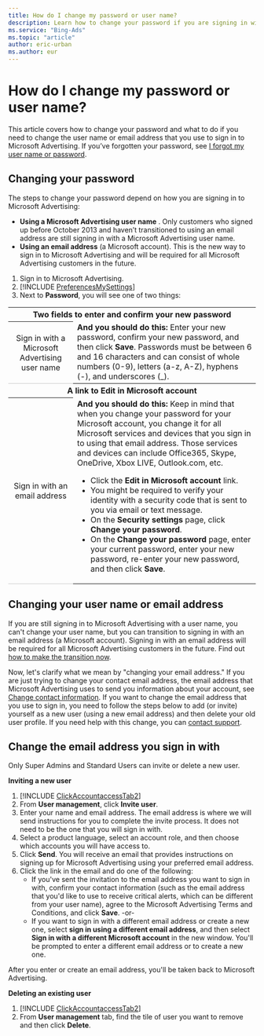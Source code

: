 ```yaml
---
title: How do I change my password or user name?
description: Learn how to change your password if you are signing in with a Microsoft Advertising user name or an email address (a Microsoft account).
ms.service: "Bing-Ads"
ms.topic: "article"
author: eric-urban
ms.author: eur
---
```


# How do I change my password or user name?

This article covers how to change your password and what to do if you need to change the user name or email address that you use to sign in to Microsoft Advertising. If you’ve forgotten your password, see [I forgot my user name or password](./hlp_BA_PROC_ForgotPassword.md).

## Changing your password

The steps to change your password depend on how you are signing in to Microsoft Advertising:

- **Using a Microsoft Advertising user name** . Only customers who signed up before October 2013 and haven’t transitioned to using an email address are still signing in with a Microsoft Advertising user name.
- **Using an email address** (a Microsoft account). This is the new way to sign in to Microsoft Advertising and will be required for all Microsoft Advertising customers in the future.

1. Sign in to Microsoft Advertising.
1. [!INCLUDE [PreferencesMySettings](./includes/PreferencesMySettings.md)]
1. Next to **Password**, you will see one of two things:

<table>
  <tr>
    <th scope="col" colspan="2">Two fields to enter and confirm your new password</th>
  </tr>
  <tr>
    <th style="font-weight:normal;background-color:transparent;border-bottom:solid 1px #ccc" scope="row">
      <para>
          Sign in with a Microsoft Advertising user name
        </para>
    </th>
    <td>
      <para>
        <strong>And you should do this:</strong> Enter your new password, confirm your new password, and then click <strong>Save</strong>.  
          Passwords must be between 6 and 16 characters and can consist of whole numbers (0-9), letters (a-z, A-Z), hyphens (-), and underscores (_).
        </para>
    </td>
  </tr>
  <tr>
    <th scope="col" colspan="2">
        A link to <strong>
          Edit in Microsoft account
        </strong>
      </th>
  </tr>
  <tr>
    <th style="font-weight:normal;background-color:transparent;border-bottom:solid 1px #ccc" scope="row">
      <para>Sign in with an email address</para>
    </th>
    <td>
      <para>
        <strong>And you should do this:</strong> Keep in mind that when you change your password for your Microsoft account, you change it for all Microsoft services and devices that you sign in to using that email address. Those services and devices can include Office365, Skype, OneDrive, Xbox LIVE, Outlook.com, etc.
        </para>
      <ul type="ORDERED">
        <li>
            Click the <strong>Edit in Microsoft account</strong> link.
          </li>
        <li>You might be required to verify your identity with a security code that is sent to you via email or text message.</li>
        <li>
            On the <strong>Security settings</strong> page, click <strong>Change your password</strong>.
          </li>
        <li>
            On the <strong>Change your password</strong> page, enter your current password, enter your new password, re-enter your new password, and then click <strong>Save</strong>.
          </li>
      </ul>
    </td>
  </tr>
</table>

## Changing your user name or email address

If you are still signing in to Microsoft Advertising with a user name, you can't change your user name, but you can transition to signing in with an email address (a Microsoft account). Signing in with an email address will be required for all Microsoft Advertising customers in the future. Find out [how to make the transition now](./hlp_BA_CONC_MSAFAQ.md).

Now, let's clarify what we mean by "changing your email address." If you are just trying to change your contact email address, the email address that Microsoft Advertising uses to send you information about your account, see [Change contact information](./hlp_BA_PROC_EditMySettings.md). If you want to change the email address that you use to sign in, you need to follow the steps below to add (or invite) yourself as a new user (using a new email address) and then delete your old user profile. If you need help with this change, you can [contact support](https://go.microsoft.com/fwlink?LinkId=398371).

## Change the email address you sign in with

Only Super Admins and Standard Users can invite or delete a new user.

**Inviting a new user**

1. [!INCLUDE [ClickAccountaccessTab2](./includes/ClickAccountaccessTab2.md)]
1. From **User management**, click **Invite user**.
1. Enter your name and email address.       The email address is where we will send instructions for you to complete the invite process. It does not need to be the one that you will sign in with.
1. Select a product language, select an account role, and then choose which accounts you will have access to.
1. Click **Send**.       You will receive an email that provides instructions on signing up for Microsoft Advertising using your preferred email address.
1. Click the link in the email and do one of the following:
   - If you've sent the invitation to the email address you want to sign in with, confirm your contact information (such as the email address that you'd like to use to receive critical alerts, which can be different from your user name), agree to the Microsoft Advertising Terms and Conditions, and click **Save**.           -or-
   - If you want to sign in with a different email address or create a new one, select **sign in using a different email address**, and then select **Sign in with a different Microsoft account** in the new window. You'll be prompted to enter a different email address or to create a new one.

After you enter or create an email address, you'll be taken back to Microsoft Advertising.

**Deleting an existing user**

1. [!INCLUDE [ClickAccountaccessTab2](./includes/ClickAccountaccessTab2.md)]
1. From **User management** tab, find the tile of user you want to remove and then click **Delete**.


